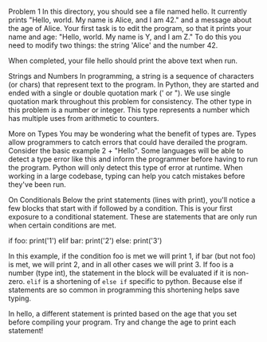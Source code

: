 Problem 1
In this directory, you should see a file named hello. It currently prints "Hello, world. My name is Alice, and I am 42." and a message about the age of Alice. Your first task is to edit the program, so that it prints your name and age: "Hello, world. My name is Y, and I am Z." To do this you need to modify two things: the string 'Alice' and the number 42.

When completed, your file hello should print the above text when run.

Strings and Numbers
In programming, a string is a sequence of characters (or chars) that represent text to the program. In Python, they are started and ended with a single or double quotation mark (' or "). We use single quotation mark throughout this problem for consistency. The other type in this problem is a number or integer. This type represents a number which has multiple uses from arithmetic to counters.

More on Types
You may be wondering what the benefit of types are. Types allow programmers to catch errors that could have derailed the program. Consider the basic example 2 + "Hello". Some languages will be able to detect a type error like this and inform the programmer before having to run the program. Python will only detect this type of error
at runtime. When working in a large codebase, typing can help you catch mistakes before they've been run.

On Conditionals
Below the print statements (lines with print), you'll notice a few blocks that start with if followed by a condition. This is your first exposure to a conditional statement. These are statements that are only run when certain conditions are met.

if foo:
    print('1')
elif bar:
    print('2')
else:
    print('3')

In this example, if the condition foo is met we will print 1, if bar (but not foo) is met, we will print 2, and in all other cases we will print 3. If foo is a number (type int), the statement in the block will be evaluated if it is non-zero. ```elif``` is a shortening of ```else if``` specific to python. Because else if statements are
so common in programming this shortening helps save typing.

In hello, a different statement is printed based on the age that you set before compiling your program. Try and change the age to print each statement!